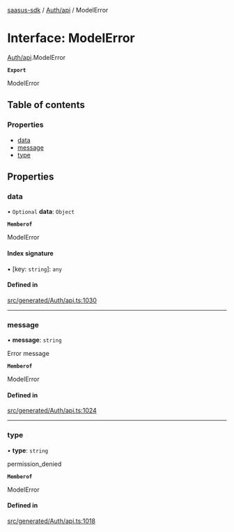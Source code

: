 [saasus-sdk](../README.md) / [Auth/api](../modules/Auth_api.md) / ModelError

# Interface: ModelError

[Auth/api](../modules/Auth_api.md).ModelError

**`Export`**

ModelError

## Table of contents

### Properties

- [data](Auth_api.ModelError.md#data)
- [message](Auth_api.ModelError.md#message)
- [type](Auth_api.ModelError.md#type)

## Properties

### data

• `Optional` **data**: `Object`

**`Memberof`**

ModelError

#### Index signature

▪ [key: `string`]: `any`

#### Defined in

[src/generated/Auth/api.ts:1030](https://github.com/saasus-platform/saasus-sdk-javascript/blob/c6c266c/src/generated/Auth/api.ts#L1030)

___

### message

• **message**: `string`

Error message

**`Memberof`**

ModelError

#### Defined in

[src/generated/Auth/api.ts:1024](https://github.com/saasus-platform/saasus-sdk-javascript/blob/c6c266c/src/generated/Auth/api.ts#L1024)

___

### type

• **type**: `string`

permission_denied

**`Memberof`**

ModelError

#### Defined in

[src/generated/Auth/api.ts:1018](https://github.com/saasus-platform/saasus-sdk-javascript/blob/c6c266c/src/generated/Auth/api.ts#L1018)
